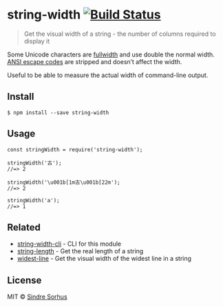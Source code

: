 string-width [![Build Status](https://travis-ci.org/sindresorhus/string-width.svg?branch=master)](https://travis-ci.org/sindresorhus/string-width)
==================================================================================================================================================

> Get the visual width of a string - the number of columns required to display it

Some Unicode characters are [fullwidth](https://en.wikipedia.org/wiki/Halfwidth_and_fullwidth_forms) and use double the normal width. [ANSI escape codes](http://en.wikipedia.org/wiki/ANSI_escape_code) are stripped and doesn’t affect the width.

Useful to be able to measure the actual width of command-line output.

Install
-------

    $ npm install --save string-width

Usage
-----

    const stringWidth = require('string-width');

    stringWidth('古');
    //=> 2

    stringWidth('\u001b[1m古\u001b[22m');
    //=> 2

    stringWidth('a');
    //=> 1

Related
-------

-   [string-width-cli](https://github.com/sindresorhus/string-width-cli) - CLI for this module
-   [string-length](https://github.com/sindresorhus/string-length) - Get the real length of a string
-   [widest-line](https://github.com/sindresorhus/widest-line) - Get the visual width of the widest line in a string

License
-------

MIT © [Sindre Sorhus](https://sindresorhus.com)
